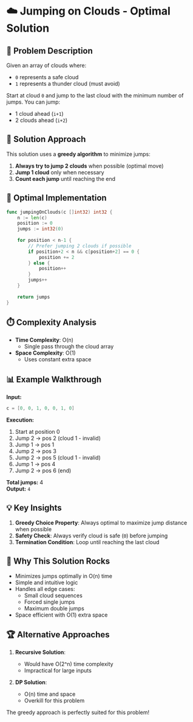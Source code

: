 # ☁️ Jumping on Clouds - Optimal Solution

## 🎯 Problem Description
Given an array of clouds where:
- `0` represents a safe cloud
- `1` represents a thunder cloud (must avoid)

Start at cloud `0` and jump to the last cloud with the minimum number of jumps. You can jump:
- 1 cloud ahead (`i+1`)
- 2 clouds ahead (`i+2`) 

## 🧠 Solution Approach
This solution uses a **greedy algorithm** to minimize jumps:
1. **Always try to jump 2 clouds** when possible (optimal move)
2. **Jump 1 cloud** only when necessary
3. **Count each jump** until reaching the end

## 🚀 Optimal Implementation
```go
func jumpingOnClouds(c []int32) int32 {
    n := len(c)
    position := 0
    jumps := int32(0)
    
    for position < n-1 {
        // Prefer jumping 2 clouds if possible
        if position+2 < n && c[position+2] == 0 {
            position += 2
        } else {
            position++
        }
        jumps++
    }
    
    return jumps
}
```

## ⏱️ Complexity Analysis
- **Time Complexity**: O(n)
  - Single pass through the cloud array
- **Space Complexity**: O(1)
  - Uses constant extra space

## 📊 Example Walkthrough
**Input:**
```go
c = [0, 0, 1, 0, 0, 1, 0]
```

**Execution:**
1. Start at position 0
2. Jump 2 → pos 2 (cloud 1 - invalid)
3. Jump 1 → pos 1
4. Jump 2 → pos 3
5. Jump 2 → pos 5 (cloud 1 - invalid)
6. Jump 1 → pos 4
7. Jump 2 → pos 6 (end)

**Total jumps:** 4  
**Output:** `4`

## 💡 Key Insights
1. **Greedy Choice Property**: Always optimal to maximize jump distance when possible
2. **Safety Check**: Always verify cloud is safe (`0`) before jumping
3. **Termination Condition**: Loop until reaching the last cloud

## 🌟 Why This Solution Rocks
- Minimizes jumps optimally in O(n) time
- Simple and intuitive logic
- Handles all edge cases:
  - Small cloud sequences
  - Forced single jumps
  - Maximum double jumps
- Space efficient with O(1) extra space

## 🏆 Alternative Approaches
1. **Recursive Solution**:
   - Would have O(2^n) time complexity
   - Impractical for large inputs

2. **DP Solution**:
   - O(n) time and space
   - Overkill for this problem

The greedy approach is perfectly suited for this problem!